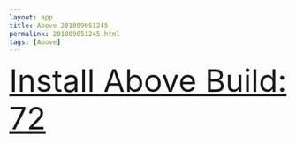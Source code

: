 ```yaml
---
layout: app
title: Above 201809051245
permalink: 201809051245.html
tags: [Above]
---
```

<div class="pure-g">
    <div class="pure-u-1-1" style="font-size: 4em">
        <a class="pure-button-primary" href="itms-services://?action=download-manifest&url=https%3A%2F%2Flitsungyisigono.github.io%2FTestScript%2Fmanifests%2F201809051245.plist"><i class="fa fa-download" aria-hidden="true"></i>Install Above Build: 72</a>
    </div>
</div>